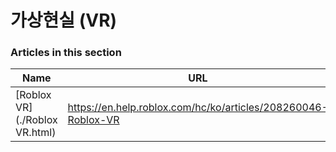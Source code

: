 # 가상현실 (VR)  
### Articles in this section
Name|URL
-|-
[Roblox VR](./Roblox VR.html) |https://en.help.roblox.com/hc/ko/articles/208260046-Roblox-VR